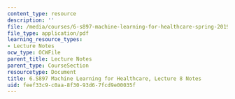 ```yaml
---
content_type: resource
description: ''
file: /media/courses/6-s897-machine-learning-for-healthcare-spring-2019/feef33c9c0aa8f3093d67fcd9e00035f_MIT6_S897S19_lec8note.pdf
file_type: application/pdf
learning_resource_types:
- Lecture Notes
ocw_type: OCWFile
parent_title: Lecture Notes
parent_type: CourseSection
resourcetype: Document
title: 6.S897 Machine Learning for Healthcare, Lecture 8 Notes
uid: feef33c9-c0aa-8f30-93d6-7fcd9e00035f
---
```

